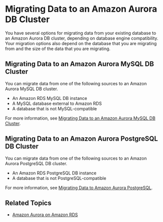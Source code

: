 # Migrating Data to an Amazon Aurora DB Cluster<a name="Aurora.Migrate"></a>

You have several options for migrating data from your existing database to an Amazon Aurora DB cluster, depending on database engine compatibility\. Your migration options also depend on the database that you are migrating from and the size of the data that you are migrating\. 

## Migrating Data to an Amazon Aurora MySQL DB Cluster<a name="Aurora.Migrate.MySQL"></a>

You can migrate data from one of the following sources to an Amazon Aurora MySQL DB cluster\.
+ An Amazon RDS MySQL DB instance
+ A MySQL database external to Amazon RDS
+ A database that is not MySQL\-compatible

For more information, see [Migrating Data to an Amazon Aurora MySQL DB Cluster](AuroraMySQL.Migrating.md)\.

## Migrating Data to an Amazon Aurora PostgreSQL DB Cluster<a name="Aurora.Migrate.PostgreSQL"></a>

You can migrate data from one of the following sources to an Amazon Aurora PostgreSQL DB cluster\.
+ An Amazon RDS PostgreSQL DB instance
+ A database that is not PostgreSQL\-compatible

For more information, see [Migrating Data to Amazon Aurora PostgreSQL](AuroraPostgreSQL.Migrating.md)\.

## Related Topics<a name="Aurora.Migrate.RelatedTopics"></a>
+ [Amazon Aurora on Amazon RDS](CHAP_Aurora.md)